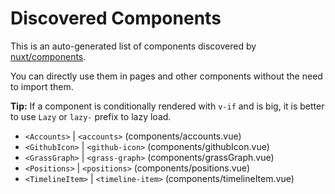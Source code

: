 # Discovered Components

This is an auto-generated list of components discovered by [nuxt/components](https://github.com/nuxt/components).

You can directly use them in pages and other components without the need to import them.

**Tip:** If a component is conditionally rendered with `v-if` and is big, it is better to use `Lazy` or `lazy-` prefix to lazy load.

- `<Accounts>` | `<accounts>` (components/accounts.vue)
- `<GithubIcon>` | `<github-icon>` (components/githubIcon.vue)
- `<GrassGraph>` | `<grass-graph>` (components/grassGraph.vue)
- `<Positions>` | `<positions>` (components/positions.vue)
- `<TimelineItem>` | `<timeline-item>` (components/timelineItem.vue)
